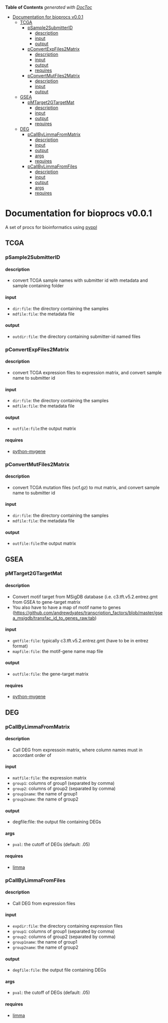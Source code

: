 <!-- START doctoc generated TOC please keep comment here to allow auto update -->
<!-- DON'T EDIT THIS SECTION, INSTEAD RE-RUN doctoc TO UPDATE -->
**Table of Contents**  *generated with [DocToc](https://github.com/thlorenz/doctoc)*

- [Documentation for bioprocs v0.0.1](#documentation-for-bioprocs-v001)
  - [TCGA](#tcga)
    - [pSample2SubmitterID](#psample2submitterid)
      - [description](#description)
      - [input](#input)
      - [output](#output)
    - [pConvertExpFiles2Matrix](#pconvertexpfiles2matrix)
      - [description](#description-1)
      - [input](#input-1)
      - [output](#output-1)
      - [requires](#requires)
    - [pConvertMutFiles2Matrix](#pconvertmutfiles2matrix)
      - [description](#description-2)
      - [input](#input-2)
      - [output](#output-2)
  - [GSEA](#gsea)
    - [pMTarget2GTargetMat](#pmtarget2gtargetmat)
      - [description](#description-3)
      - [input](#input-3)
      - [output](#output-3)
      - [requires](#requires-1)
  - [DEG](#deg)
    - [pCallByLimmaFromMatrix](#pcallbylimmafrommatrix)
      - [description](#description-4)
      - [input](#input-4)
      - [output](#output-4)
      - [args](#args)
      - [requires](#requires-2)
    - [pCallByLimmaFromFiles](#pcallbylimmafromfiles)
      - [description](#description-5)
      - [input](#input-5)
      - [output](#output-5)
      - [args](#args-1)
      - [requires](#requires-3)

<!-- END doctoc generated TOC please keep comment here to allow auto update -->


# Documentation for bioprocs v0.0.1
A set of procs for bioinformatics using [pyppl](https://github.com/pwwang/pyppl)

## TCGA

###  pSample2SubmitterID
#### description
- convert TCGA sample names with submitter id with metadata and sample containing folder

#### input
- `dir:file`:    the directory containing the samples
- `mdfile:file`: the metadata file

#### output
- `outdir:file`: the directory containing submitter-id named files


###  pConvertExpFiles2Matrix
#### description
- convert TCGA expression files to expression matrix, and convert sample name to submitter id

#### input
- `dir:file`:    the directory containing the samples
- `mdfile:file`: the metadata file

#### output
- `outfile:file`:the output matrix

#### requires
- [python-mygene](https://pypi.python.org/pypi/mygene/3.0.0)


###  pConvertMutFiles2Matrix
#### description
- convert TCGA mutation files (vcf.gz) to mut matrix, and convert sample name to submitter id

#### input
- `dir:file`:    the directory containing the samples
- `mdfile:file`: the metadata file

#### output
- `outfile:file`:the output matrix


## GSEA

###  pMTarget2GTargetMat
#### description
- Convert motif target from MSigDB database (i.e. c3.tft.v5.2.entrez.gmt from GSEA to gene-target matrix
- You also have to have a map of motif name to genes (https://github.com/andrewdyates/transcription_factors/blob/master/gsea_msigdb/transfac_id_to_genes_raw.tab)

#### input
- `gmtfile:file`: typically c3.tft.v5.2.entrez.gmt (have to be in entrez format)
- `mapfile:file`: the motif-gene name map file

#### output
- `outfile:file`: the gene-target matrix

#### requires
- [python-mygene](https://pypi.python.org/pypi/mygene/3.0.0)


## DEG

###  pCallByLimmaFromMatrix
#### description
- Call DEG from expressoin matrix, where column names must in accordant order of <group>

#### input
- `matfile:file`: the expression matrix
- `group1`:       columns of group1 (separated by comma)
- `group2`:       columns of group2 (separated by comma)
- `group1name`:   the name of group1
- `group2name`:   the name of group2

#### output
- degfile:file: the output file containing DEGs

#### args
- `pval`: the cutoff of DEGs (default: .05)

#### requires
- [limma](https://bioconductor.org/packages/release/bioc/html/limma.html)


###  pCallByLimmaFromFiles
#### description
- Call DEG from expression files

#### input
- `expdir:file`:  the directory containing expression files
- `group1`:       columns of group1 (separated by comma)
- `group2`:       columns of group2 (separated by comma)
- `group1name`:   the name of group1
- `group2name`:   the name of group2   

#### output
- `degfile:file`: the output file containing DEGs

#### args
- `pval`: the cutoff of DEGs (default: .05)

#### requires
- [limma](https://bioconductor.org/packages/release/bioc/html/limma.html)

